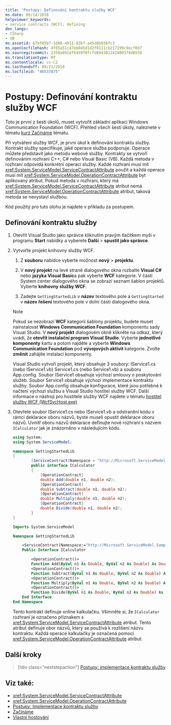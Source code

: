 ```yaml
---
title: 'Postupy: Definování kontraktu služby WCF'
ms.date: 09/14/2018
helpviewer_keywords:
- service contracts [WCF], defining
dev_langs:
- CSharp
- VB
ms.assetid: 67bf05b7-1d08-4911-83b7-a45d0b036fc3
ms.openlocfilehash: 4f85a51c47eb045d1d2f0111cb217199c9acf0d7
ms.sourcegitcommit: 2350a091ef6459f0fcfd894301242400374d8558
ms.translationtype: MT
ms.contentlocale: cs-CZ
ms.lasthandoff: 09/21/2018
ms.locfileid: "46537875"
---
```

# <a name="how-to-define-a-windows-communication-foundation-service-contract"></a>Postupy: Definování kontraktu služby WCF

Toto je první z šesti úkolů, muset vytvořit základní aplikaci Windows Communication Foundation (WCF). Přehled všech šesti úkoly, naleznete v tématu [kurz Začínáme](../../../docs/framework/wcf/getting-started-tutorial.md) tématu.

 Při vytváření služby WCF, je první úkol k definování kontraktu služby. Kontrakt služby specifikuje, jaké operace služba podporuje. Operace můžete představit jako metodu webové služby. Kontrakty se vytvoří definováním rozhraní C++, C# nebo Visual Basic (VB). Každá metoda v rozhraní odpovídá konkrétní operaci služby. Každé rozhraní musí mít <xref:System.ServiceModel.ServiceContractAttribute> použit a každá operace musí mít <xref:System.ServiceModel.OperationContractAttribute> byt aplikovaný atribut. Pokud metoda v rozhraní, který má <xref:System.ServiceModel.ServiceContractAttribute> atribut nemá <xref:System.ServiceModel.OperationContractAttribute> atribut, taková metoda se nevystaví službou.

 Kód použitý pro tuto úlohu je najdete v příkladu za postupem.

## <a name="define-a-service-contract"></a>Definování kontraktu služby

1. Otevřít Visual Studio jako správce kliknutím pravým tlačítkem myši v programu **Start** nabídky a vyberete **Další** > **spustit jako správce**.

2. Vytvořte projekt knihovny služby WCF.

   1. Z **souboru** nabídce vyberte možnost **nový** > **projektu**.

   2. V **nový projekt** na levé straně dialogového okna rozbalte **Visual C#** nebo **jazyka Visual Basic**a pak vyberte **WCF** kategorie. V části System center dialogového okna se zobrazí seznam šablon projektů. Vyberte **knihovny služby WCF**.

   3. Zadejte `GettingStartedLib` v **název** textového pole a `GettingStarted` v **název řešení** textového pole v dolní části dialogového okna.

   > [!NOTE]
   > Pokud se nezobrazí **WCF** kategorii šablony projektu, budete muset nainstalovat **Windows Communication Foundation** komponentu sady Visual Studio. V **nový projekt** dialogovém okně klikněte na odkaz, který uvádí, že **otevřít instalační program Visual Studio**. Vyberte **jednotlivé komponenty** kartu a potom najděte a vyberte **Windows Communication Foundation** pod **vývojových aktivit** kategorie. Zvolte **změnit** zahájíte instalaci komponenty.

   Visual Studio vytvoří projekt, který obsahuje 3 soubory: IService1.cs (nebo IService1.vb) Service1.cs (nebo Service1.vb) a souboru App.config. Soubor IService1 obsahuje výchozí smlouvy o poskytování služeb. Soubor Service1 obsahuje výchozí implementace kontraktu služby. Soubor App.config obsahuje konfigurace, které jsou potřebné k načtení výchozí službu s Visual Studio hostitel služby WCF. Další informace o nástroji pro hostitele služby WCF najdete v tématu [hostitel služby WCF (WcfSvcHost.exe)](../../../docs/framework/wcf/wcf-service-host-wcfsvchost-exe.md)

3. Otevřete soubor IService1.cs nebo IService1.vb a odstranění kódu v rámci deklarace oboru názvů, byste museli opustit deklarace oboru názvů. Uvnitř oboru názvů deklarace definujte nové rozhraní s názvem `ICalculator` jak je znázorněno v následujícím kódu.

    ```csharp
    using System;
    using System.ServiceModel;

    namespace GettingStartedLib
    {
            [ServiceContract(Namespace = "http://Microsoft.ServiceModel.Samples")]
            public interface ICalculator
            {
                [OperationContract]
                double Add(double n1, double n2);
                [OperationContract]
                double Subtract(double n1, double n2);
                [OperationContract]
                double Multiply(double n1, double n2);
                [OperationContract]
                double Divide(double n1, double n2);
            }
    }
    ```

    ```vb
    Imports System.ServiceModel

    Namespace GettingStartedLib

        <ServiceContract(Namespace:="http://Microsoft.ServiceModel.Samples")> _
        Public Interface ICalculator

            <OperationContract()> _
            Function Add(ByVal n1 As Double, ByVal n2 As Double) As Double
            <OperationContract()> _
            Function Subtract(ByVal n1 As Double, ByVal n2 As Double) As Double
            <OperationContract()> _
            Function Multiply(ByVal n1 As Double, ByVal n2 As Double) As Double
            <OperationContract()> _
            Function Divide(ByVal n1 As Double, ByVal n2 As Double) As Double
        End Interface
    End Namespace
    ```

     Tento kontrakt definuje online kalkulačku. Všimněte si, že `ICalculator` rozhraní je označeno příznakem s <xref:System.ServiceModel.ServiceContractAttribute> atribut. Tento atribut definuje obor názvů, který se používá k rozlišení názvu kontraktu. Každá operace kalkulačky je označená pomocí <xref:System.ServiceModel.OperationContractAttribute> atribut.

## <a name="next-steps"></a>Další kroky

> [!div class="nextstepaction"]
> [Postupy: implementace kontraktu služby](../../../docs/framework/wcf/how-to-implement-a-wcf-contract.md)

## <a name="see-also"></a>Viz také:

- <xref:System.ServiceModel.ServiceContractAttribute>
- <xref:System.ServiceModel.OperationContractAttribute>
- [Postupy: Implementace kontraktu služby](../../../docs/framework/wcf/how-to-implement-a-wcf-contract.md)
- [Začínáme](../../../docs/framework/wcf/samples/getting-started-sample.md)
- [Vlastní hostování](../../../docs/framework/wcf/samples/self-host.md)